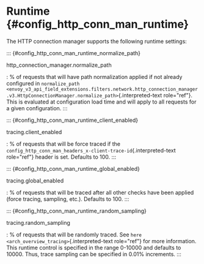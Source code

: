 Runtime {#config_http_conn_man_runtime}
=======

The HTTP connection manager supports the following runtime settings:

::: {#config_http_conn_man_runtime_normalize_path}

http\_connection\_manager.normalize\_path

:   \% of requests that will have path normalization applied if not
    already configured in
    `normalize_path <envoy_v3_api_field_extensions.filters.network.http_connection_manager.v3.HttpConnectionManager.normalize_path>`{.interpreted-text
    role="ref"}. This is evaluated at configuration load time and will
    apply to all requests for a given configuration.
:::

::: {#config_http_conn_man_runtime_client_enabled}

tracing.client\_enabled

:   \% of requests that will be force traced if the
    `config_http_conn_man_headers_x-client-trace-id`{.interpreted-text
    role="ref"} header is set. Defaults to 100.
:::

::: {#config_http_conn_man_runtime_global_enabled}

tracing.global\_enabled

:   \% of requests that will be traced after all other checks have been
    applied (force tracing, sampling, etc.). Defaults to 100.
:::

::: {#config_http_conn_man_runtime_random_sampling}

tracing.random\_sampling

:   \% of requests that will be randomly traced. See
    `here <arch_overview_tracing>`{.interpreted-text role="ref"} for
    more information. This runtime control is specified in the range
    0-10000 and defaults to 10000. Thus, trace sampling can be specified
    in 0.01% increments.
:::
